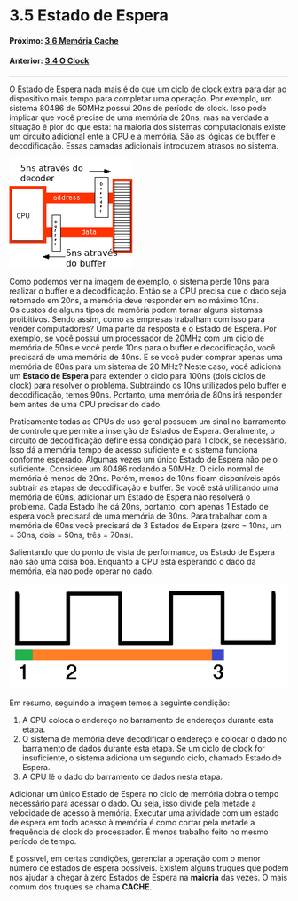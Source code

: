 
# 3.5 Estado de Espera

#### Próximo: [3.6 Memória Cache](./cache.md)  
#### Anterior: [3.4 O Clock](./clock.md)  

---  

O Estado de Espera nada mais é do que um ciclo de clock extra para dar ao dispositivo mais tempo para completar uma operação. Por exemplo, um sistema 80486 de 50MHz possui 20ns de período de clock. Isso pode implicar que você precise de uma memória de 20ns, mas na verdade a situação é pior do que esta: na maioria dos sistemas computacionais existe um circuito adicional ente a CPU e a memória. São as lógicas de buffer e decodificação. Essas camadas adicionais introduzem atrasos no sistema.

![](./imgs/delay.gif)  

Como podemos ver na imagem de exemplo, o sistema perde 10ns para realizar o buffer e a decodificação. Então se a CPU precisa que o dado seja retornado em 20ns, a memória deve responder em no máximo 10ns.  
Os custos de alguns tipos de memória podem tornar alguns sistemas proibitivos. Sendo assim, como as empresas trabalham com isso para vender computadores? Uma parte da resposta é o Estado de Espera. Por exemplo, se você possui um processador de 20MHz com um ciclo de memória de 50ns e você perde 10ns para o buffer e decodificação, você precisará de uma memória de 40ns. E se você puder comprar apenas uma memória de 80ns para um sistema de 20 MHz? Neste caso, você adiciona um **Estado de Espera** para extender o ciclo para 100ns (dois ciclos de clock) para resolver o problema. Subtraindo os 10ns utilizados pelo buffer e decodificação, temos 90ns. Portanto, uma memória de 80ns irá responder bem antes de uma CPU precisar do dado.  

Praticamente todas as CPUs de uso geral possuem um sinal no barramento de controle que permite a inserção de Estados de Espera. Geralmente, o circuito de decodificação define essa condição para 1 clock, se necessário. Isso dá a memória tempo de acesso suficiente e o sistema funciona conforme esperado.  Algumas vezes um único Estado de Espera não pe o suficiente. Considere um 80486 rodando a 50MHz. O ciclo normal de memória é menos de 20ns. Porém, menos de 10ns ficam disponíveis após subtrair as etapas de decodificação e buffer. Se você está utilizando uma memória de 60ns, adicionar um Estado de Espera não resolverá o problema. Cada Estado lhe dá 20ns, portanto, com apenas 1 Estado de espera você precisará de uma memória de 30ns. Para trabalhar com a memória de 60ns você precisará de 3 Estados de Espera (zero = 10ns, um = 30ns, dois = 50ns, três = 70ns).  

Salientando que do ponto de vista de performance, os Estado de Espera não são uma coisa boa. Enquanto a CPU está esperando o dado da memória, ela nao pode operar no dado.  

![](./imgs/espera.png)  

Em resumo, seguindo a imagem temos a seguinte condição:  
1. A CPU coloca o endereço no barramento de endereços durante esta etapa.  
2. O sistema de memória deve decodificar o endereço e colocar o dado no barramento de dados durante esta etapa. Se um ciclo de clock for insuficiente, o sistema adiciona um segundo ciclo, chamado Estado de Espera.  
3. A CPU lê o dado do barramento de dados nesta etapa.  

Adicionar um único Estado de Espera no ciclo de memória dobra o tempo necessário para acessar o dado. Ou seja, isso divide pela metade a velocidade de acesso à memória. Executar uma atividade com um estado de espera em todo acesso à memória é como cortar pela metade a frequência de clock do processador. É menos trabalho feito no mesmo período de tempo.  

É possível, em certas condições, gerenciar a operação com o menor número de estados de espera possíveis. Existem alguns truques que podem nos ajudar a chegar à zero Estados de Espera na **maioria** das vezes. O mais comum dos truques se chama **CACHE**.